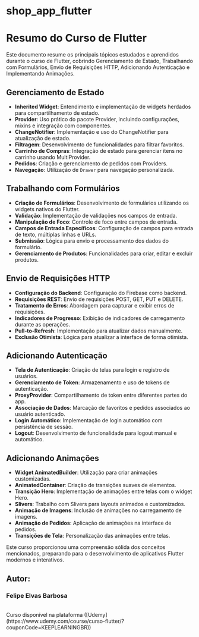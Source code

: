 # shop_app_flutter

# Resumo do Curso de Flutter

Este documento resume os principais tópicos estudados e aprendidos durante o curso de Flutter, cobrindo Gerenciamento de Estado, Trabalhando com Formulários, Envio de Requisições HTTP, Adicionando Autenticação e Implementando Animações.

## Gerenciamento de Estado
- **Inherited Widget**: Entendimento e implementação de widgets herdados para compartilhamento de estado.
- **Provider**: Uso prático do pacote Provider, incluindo configurações, mixins e integração com componentes.
- **ChangeNotifier**: Implementação e uso do ChangeNotifier para atualização de estado.
- **Filtragem**: Desenvolvimento de funcionalidades para filtrar favoritos.
- **Carrinho de Compras**: Integração de estado para gerenciar itens no carrinho usando MultiProvider.
- **Pedidos**: Criação e gerenciamento de pedidos com Providers.
- **Navegação**: Utilização de `Drawer` para navegação personalizada.

## Trabalhando com Formulários
- **Criação de Formulários**: Desenvolvimento de formulários utilizando os widgets nativos do Flutter.
- **Validação**: Implementação de validações nos campos de entrada.
- **Manipulação de Foco**: Controle de foco entre campos de entrada.
- **Campos de Entrada Específicos**: Configuração de campos para entrada de texto, múltiplas linhas e URLs.
- **Submissão**: Lógica para envio e processamento dos dados do formulário.
- **Gerenciamento de Produtos**: Funcionalidades para criar, editar e excluir produtos.

## Envio de Requisições HTTP
- **Configuração do Backend**: Configuração do Firebase como backend.
- **Requisições REST**: Envio de requisições POST, GET, PUT e DELETE.
- **Tratamento de Erros**: Abordagem para capturar e exibir erros de requisições.
- **Indicadores de Progresso**: Exibição de indicadores de carregamento durante as operações.
- **Pull-to-Refresh**: Implementação para atualizar dados manualmente.
- **Exclusão Otimista**: Lógica para atualizar a interface de forma otimista.

## Adicionando Autenticação
- **Tela de Autenticação**: Criação de telas para login e registro de usuários.
- **Gerenciamento de Token**: Armazenamento e uso de tokens de autenticação.
- **ProxyProvider**: Compartilhamento de token entre diferentes partes do app.
- **Associação de Dados**: Marcação de favoritos e pedidos associados ao usuário autenticado.
- **Login Automático**: Implementação de login automático com persistência de sessão.
- **Logout**: Desenvolvimento de funcionalidade para logout manual e automático.

## Adicionando Animações
- **Widget AnimatedBuilder**: Utilização para criar animações customizadas.
- **AnimatedContainer**: Criação de transições suaves de elementos.
- **Transição Hero**: Implementação de animações entre telas com o widget Hero.
- **Slivers**: Trabalho com Slivers para layouts animados e customizados.
- **Animação de Imagens**: Inclusão de animações no carregamento de imagens.
- **Animação de Pedidos**: Aplicação de animações na interface de pedidos.
- **Transições de Tela**: Personalização das animações entre telas.

Este curso proporcionou uma compreensão sólida dos conceitos mencionados, preparando para o desenvolvimento de aplicativos Flutter modernos e interativos.

## Autor:
### Felipe Elvas Barbosa
<br>
Curso disponível na plataforma ([Udemy](https://www.udemy.com/course/curso-flutter/?couponCode=KEEPLEARNINGBR)) 
